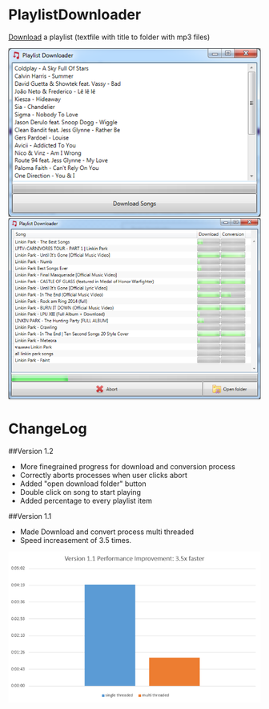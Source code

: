 PlaylistDownloader
==================

[Download](PlayListDownloaderDist.zip) a playlist (textfile with title to folder with mp3 files)

![main window screenshot](screenshot.png)
![main window screenshot](screenshot2.png)

ChangeLog
=========

##Version 1.2

- More finegrained progress for download and conversion process
- Correctly aborts processes when user clicks abort
- Added "open download folder" button
- Double click on song to start playing
- Added percentage to every playlist item

##Version 1.1

- Made Download and convert process multi threaded
- Speed increasement of 3.5 times.

![main window screenshot](performance_1.1.png)


